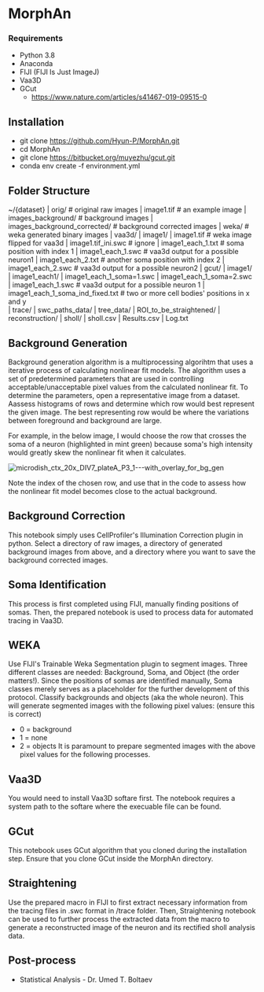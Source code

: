 # MorphAn

### Requirements
  * Python 3.8
  * Anaconda
  * FIJI (FIJI Is Just ImageJ)
  * Vaa3D
  * GCut
    * https://www.nature.com/articles/s41467-019-09515-0

## Installation
  * git clone https://github.com/Hyun-P/MorphAn.git
  * cd MorphAn
  * git clone https://bitbucket.org/muyezhu/gcut.git
  * conda env create -f environment.yml

## Folder Structure
~/{dataset}
    | orig/ # original raw images
        | image1.tif # an example image
    | images_background/ # background images
    | images_background_corrected/ # background corrected images
    | weka/ # weka generated binary images
    | vaa3d/
        | image1/
            | image1.tif # weka image flipped for vaa3d
            | image1.tif_ini.swc # ignore
            | image1_each_1.txt # soma position with index 1
            | image1_each_1.swc # vaa3d output for a possible neuron1 
            | image1_each_2.txt # another soma position with index 2
            | image1_each_2.swc # vaa3d output for a possible neuron2 
    | gcut/
        | image1/
            | image1_each1/
                | image1_each_1_soma=1.swc
                | image1_each_1_soma=2.swc
            | image1_each_1.swc # vaa3d output for a possible neuron 1
            | image1_each_1_soma_ind_fixed.txt # two or more cell bodies' positions in x and y                
    | trace/
    | swc_paths_data/
    | tree_data/
    | ROI_to_be_straightened/
    | reconstruction/
    | sholl/
    | sholl.csv
    | Results.csv
    | Log.txt       

## Background Generation
Background generation algorithm is a multiprocessing algorihtm that uses a iterative process of calculating nonlinear fit models.
The algorithm uses a set of predetermined parameters that are used in controlling acceptable/unacceptable pixel values from the calculated nonlinear fit.
To determine the parameters, open a representative image from a dataset.
Aassess histograms of rows and determine which row would best represent the given image.
The best representing row would be where the variations between foreground and background are large.

For example, in the below image, I would choose the row that crosses the soma of a neuron (highlighted in mint green) because soma's high intensity would greatly skew the nonlinear fit when it calculates.

![microdish_ctx_20x_DIV7_plateA_P3_1---with_overlay_for_bg_gen](https://github.com/Hyun-P/MorphAn/assets/114594534/30cd46bf-d120-4110-8e4e-3d714cb63631)

Note the index of the chosen row, and use that in the code to assess how the nonlinear fit model becomes close to the actual background.

## Background Correction
This notebook simply uses CellProfiler's Illumination Correction plugin in python.
Select a directory of raw images, a directory of generated background images from above, and a directory where you want to save the background corrected images.

## Soma Identification
This process is first completed using FIJI, manually finding positions of somas.
Then, the prepared notebook is used to process data for automated tracing in Vaa3D.

## WEKA
Use FIJI's Trainable Weka Segmentation plugin to segment images.
Three different classes are needed: Background, Soma, and Object (the order matters!).
Since the positions of somas are identified manually, Soma classes merely serves as a placeholder for the further development of this protocol.
Classify backgrounds and objects (aka the whole neuron).
This will generate segmented images with the following pixel values: (ensure this is correct)
  * 0 = background
  * 1 = none
  * 2 = objects
It is paramount to prepare segmented images with the above pixel values for the following processes.

## Vaa3D
You would need to install Vaa3D softare first.
The notebook requires a system path to the softare where the execuable file can be found.

## GCut
This notebook uses GCut algorithm that you cloned during the installation step.
Ensure that you clone GCut inside the MorphAn directory.

## Straightening
Use the prepared macro in FIJI to first extract necessary information from the tracing files in .swc format in /trace folder.
Then, Straightening notebook can be used to further process the extracted data from the macro to generate a reconstructed image of the neuron and its rectified sholl analysis data.

## Post-process
  * Statistical Analysis - Dr. Umed T. Boltaev
